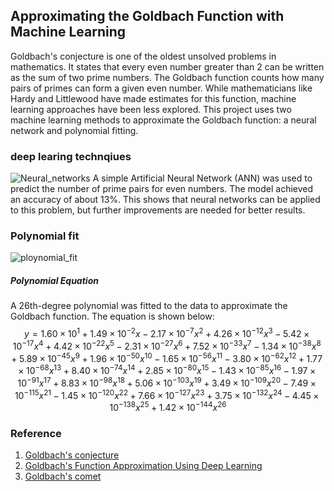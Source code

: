 ## Approximating the Goldbach Function with Machine Learning
Goldbach's conjecture is one of the oldest unsolved problems in mathematics. It states that every even number greater than 2 can be written as the sum of two prime numbers. The Goldbach function counts how many pairs of primes can form a given even number. While mathematicians like Hardy and Littlewood have made estimates for this function, machine learning approaches have been less explored. This project uses two machine learning methods to approximate the Goldbach function: a neural network and polynomial fitting.

### deep learing technqiues 
![Neural_networks](https://github.com/user-attachments/assets/a78d425c-6449-4678-ab96-a74d281fa499)
A simple Artificial Neural Network (ANN) was used to predict the number of prime pairs for even numbers. The model achieved an accuracy of about 13%. This shows that neural networks can be applied to this problem, but further improvements are needed for better results.

### Polynomial fit
![ploynomial_fit](https://github.com/user-attachments/assets/516f9ecb-f664-4de4-84dd-dbb770bbfa98)


##### Polynomial Equation
A 26th-degree polynomial was fitted to the data to approximate the Goldbach function. The equation is shown below:
 $$y = 1.60 \times 10^1 + 1.49 \times 10^{-2} x - 2.17 \times 10^{-7} x^2 + 4.26 \times 10^{-12} x^3 - 5.42 \times 10^{-17} x^4 + 4.42 \times 10^{-22} x^5 - 2.31 \times 10^{-27} x^6 + 7.52 \times 10^{-33} x^7 - 1.34 \times 10^{-38} x^8 + 5.89 \times 10^{-45} x^9 + 1.96 \times 10^{-50} x^{10} - 1.65 \times 10^{-56} x^{11} - 3.80 \times 10^{-62} x^{12} + 1.77 \times 10^{-68} x^{13} + 8.40 \times 10^{-74} x^{14} + 2.85 \times 10^{-80} x^{15} - 1.43 \times 10^{-85} x^{16} - 1.97 \times 10^{-91} x^{17} + 8.83 \times 10^{-98} x^{18} + 5.06 \times 10^{-103} x^{19} + 3.49 \times 10^{-109} x^{20} - 7.49 \times 10^{-115} x^{21} - 1.45 \times 10^{-120} x^{22} + 7.66 \times 10^{-127} x^{23} + 3.75 \times 10^{-132} x^{24} - 4.45 \times 10^{-138} x^{25} + 1.42 \times 10^{-144} x^{26}$$


### Reference
1) [Goldbach's conjecture](https://en.wikipedia.org/wiki/Goldbach%27s_conjecture)
2) [Goldbach's Function Approximation Using Deep Learning](https://arxiv.org/abs/1803.09237#:~:text=Goldbach%20conjecture%20is%20one%20of,for%20a%20given%20even%20number.)
3) [Goldbach's comet](https://en.wikipedia.org/wiki/Goldbach%27s_comet)



  

